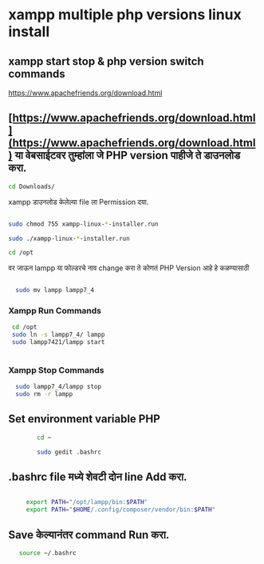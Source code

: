 # xampp multiple php versions linux install
## xampp start stop & php version switch commands

 https://www.apachefriends.org/download.html

## [https://www.apachefriends.org/download.html](https://www.apachefriends.org/download.html) या वेबसाईटवर तुम्हांला जे PHP version पाहीजे ते डाउनलोड करा. 

```bash
cd Downloads/  
```
xampp डाउनलोड केलेल्या file ला Permission दया. 

```bash

sudo chmod 755 xampp-linux-*-installer.run

sudo ./xampp-linux-*-installer.run

cd /opt 

```

वर जाऊन lampp या फोल्डरचे नाव change करा ते कोणतं PHP Version आहे हे कळण्यासाठी 
 
```bash

  sudo mv lampp lampp7_4

```
### Xampp Run Commands  

```bash
 cd /opt
 sudo ln -s lampp7_4/ lampp
 sudo lampp7421/lampp start
 
```
### Xampp Stop Commands  
```bash
  sudo lampp7_4/lampp stop
  sudo rm -r lampp
```

## Set environment variable PHP
```bash
        cd ~

        sudo gedit .bashrc
```

## .bashrc file मध्ये शेवटी दोन line Add करा.
 
``` bash

     export PATH="/opt/lampp/bin:$PATH"
     export PATH="$HOME/.config/composer/vendor/bin:$PATH"
```
##  Save केल्यानंतर command Run करा.
```bash 
   source ~/.bashrc
```   
